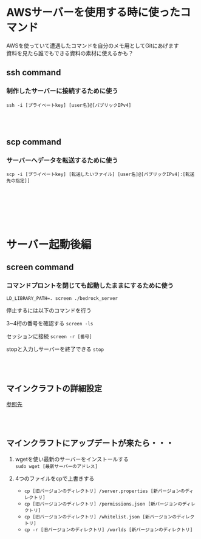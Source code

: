 # AWSサーバーを使用する時に使ったコマンド  
AWSを使っていて遭遇したコマンドを自分のメモ用としてGitにあげます  
資料を見たら誰でもできる資料の素材に使えるかも？

## ssh command
### 制作したサーバーに接続するために使う
`ssh -i [プライベートkey] [user名]@[パブリックIPv4]`

<br>
<br>

## scp command
### サーバーへデータを転送するために使う
`scp -i [プライベートkey] [転送したいファイル] [user名]@[パブリックIPv4]:[転送先の指定]]`

<br>
<br>
<br>
<br>
<br>

# サーバー起動後編
  
## screen command 
### コマンドプロントを閉じても起動したままにするために使う
`LD_LIBRARY_PATH=. screen ./bedrock_server`
  
停止するには以下のコマンドを行う  
  
3~4桁の番号を確認する
`screen -ls`
 
 セッションに接続 
`screen -r [番号]`
  
stopと入力しサーバーを終了できる
`stop`

<br>
<br>

## マインクラフトの詳細設定
[参照先](https://minecraft.server-memo.net/server-properties/)

<br>
<br>

## マインクラフトにアップデートが来たら・・・  
1. wgetを使い最新のサーバーをインストールする  
`sudo wget [最新サーバーのアドレス]`

2. 4つのファイルをcpで上書きする
    - `cp [旧バージョンのディレクトリ] /server.properties [新バージョンのディレクトリ]`
    - `cp [旧バージョンのディレクトリ] /permissions.json [新バージョンのディレクトリ]`
    - `cp [旧バージョンのディレクトリ] /whitelist.json [新バージョンのディレクトリ]`
    - `cp -r [旧バージョンのディレクトリ] /worlds [新バージョンのディレクトリ]`
